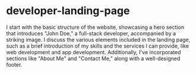 # developer-landing-page

I start with the basic structure of the website, showcasing a hero section that introduces "John Doe," a full-stack developer, accompanied by a striking image.
I discuss the various elements included in the landing page, such as a brief introduction of my skills and the services I can provide, like web development and app development. Additionally, I've incorporated sections like "About Me" and "Contact Me," along with a well-designed footer.
